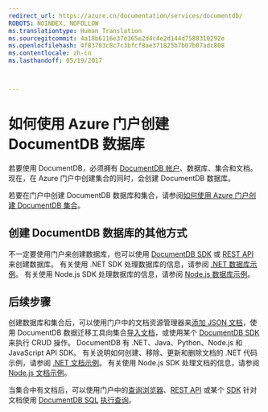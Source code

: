 ```yaml
---
redirect_url: https://azure.cn/documentation/services/documentdb/
ROBOTS: NOINDEX, NOFOLLOW
ms.translationtype: Human Translation
ms.sourcegitcommit: 4a18b6116e37e365e2d4c4e2d144d7588310292e
ms.openlocfilehash: 4f83783c8c7c3bfcf8ae371825b7b07b07adc808
ms.contentlocale: zh-cn
ms.lasthandoff: 05/19/2017



---
```

# <a name="how-to-create-a-database-for-azure-documentdb-using-the-azure-portal"></a>如何使用 Azure 门户创建 DocumentDB 数据库
若要使用 DocumentDB，必须拥有 [DocumentDB 帐户](documentdb-create-account.md)、数据库、集合和文档。 现在，在 Azure 门户中创建集合的同时，会创建 DocumentDB 数据库。 

若要在门户中创建 DocumentDB 数据库和集合，请参阅[如何使用 Azure 门户创建 DocumentDB 集合](documentdb-create-collection.md)。

## <a name="other-ways-to-create-an-azure-documentdb-database"></a>创建 DocumentDB 数据库的其他方式
不一定要使用门户来创建数据库，也可以使用 [DocumentDB SDK](documentdb-sdk-dotnet.md) 或 [REST API](https://msdn.microsoft.com/library/mt489072.aspx) 来创建数据库。 有关使用 .NET SDK 处理数据库的信息，请参阅 [.NET 数据库示例](documentdb-dotnet-samples.md#database-examples)。 有关使用 Node.js SDK 处理数据库的信息，请参阅 [Node.js 数据库示例](documentdb-nodejs-samples.md#database-examples)。 

## <a name="next-steps"></a>后续步骤
创建数据库和集合后，可以使用门户中的文档资源管理器来[添加 JSON 文档](documentdb-view-json-document-explorer.md)，使用 DocumentDB 数据迁移工具向集合[导入文档](documentdb-import-data.md)，或使用某个 [DocumentDB SDK](documentdb-sdk-dotnet.md) 来执行 CRUD 操作。 DocumentDB 有 .NET、Java、Python、Node.js 和 JavaScript API SDK。 有关说明如何创建、移除、更新和删除文档的 .NET 代码示例，请参阅 [.NET 文档示例](documentdb-dotnet-samples.md#document-examples)。 有关使用 Node.js SDK 处理文档的信息，请参阅 [Node.js 文档示例](documentdb-nodejs-samples.md#document-examples)。 

当集合中有文档后，可以使用门户中的[查询浏览器](documentdb-query-collections-query-explorer.md)、[REST API](https://msdn.microsoft.com/library/azure/dn781481.aspx) 或某个 [SDK](documentdb-sdk-dotnet.md) 针对文档使用 [DocumentDB SQL](documentdb-sql-query.md) [执行查询](documentdb-sql-query.md#ExecutingSqlQueries)。 



